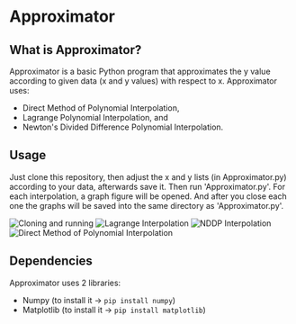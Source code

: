 # Approximator

## What is Approximator?
Approximator is a basic Python program that approximates the y value according to given data (x and y values) with respect to x.
Approximator uses:
- Direct Method of Polynomial Interpolation,
- Lagrange Polynomial Interpolation, and
- Newton's Divided Difference Polynomial Interpolation.

## Usage
Just clone this repository, then adjust the x and y lists (in Approximator.py) according to your data, afterwards save it. Then run 'Approximator.py'. For each interpolation, a graph figure will be opened. And after you close each one the graphs will be saved into the same directory as 'Approximator.py'.

![Cloning and running](https://imgur.com/rAoju97.png)
![Lagrange Interpolation](https://imgur.com/XLaGk4x.png)
![NDDP Interpolation](https://imgur.com/sTVUOHq.png)
![Direct Method of Polynomial Interpolation](https://imgur.com/BQYHFya.png)

## Dependencies
Approximator uses 2 libraries:
* Numpy (to install it -> `pip install numpy`)
* Matplotlib (to install it -> `pip install matplotlib`)
